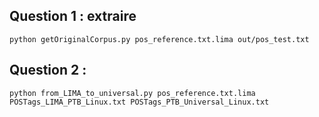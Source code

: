 ## Question 1 : extraire 
```
python getOriginalCorpus.py pos_reference.txt.lima out/pos_test.txt
```

## Question 2 : 
```
python from_LIMA_to_universal.py pos_reference.txt.lima POSTags_LIMA_PTB_Linux.txt POSTags_PTB_Universal_Linux.txt
```